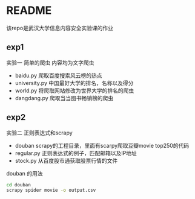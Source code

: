 # README
该repo是武汉大学信息内容安全实验课的作业

## exp1
实验一 简单的爬虫
内容均为文字爬虫
- baidu.py 爬取百度搜索风云榜的热点
- university.py 中国最好大学的排名，名称以及得分
- world.py 将爬取网站修改为世界大学的排名的爬虫
- dangdang.py 爬取当当图书畅销榜的爬虫

## exp2
实验二 正则表达式和scrapy
- douban scrapy的工程目录，里面有scarpy爬取豆瓣movie top250的代码
- regular.py 正则表达式的例子，匹配邮箱以及IP地址
- stock.py 从百度股市通获取股票行情的文件

douban 的用法
```bash
cd douban
scrapy spider movie -o output.csv
```

